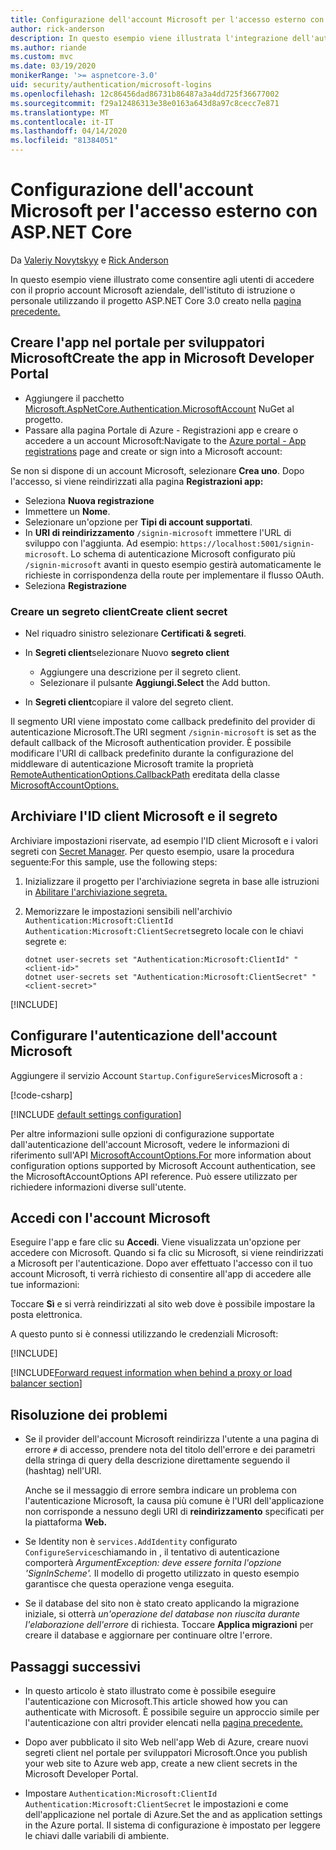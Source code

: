 ```yaml
---
title: Configurazione dell'account Microsoft per l'accesso esterno con ASP.NET Core
author: rick-anderson
description: In questo esempio viene illustrata l'integrazione dell'autenticazione utente dell'account Microsoft in un'app ASP.NET Core esistente.
ms.author: riande
ms.custom: mvc
ms.date: 03/19/2020
monikerRange: '>= aspnetcore-3.0'
uid: security/authentication/microsoft-logins
ms.openlocfilehash: 12c86456dad86731b86487a3a4dd725f36677002
ms.sourcegitcommit: f29a12486313e38e0163a643d8a97c8cecc7e871
ms.translationtype: MT
ms.contentlocale: it-IT
ms.lasthandoff: 04/14/2020
ms.locfileid: "81384051"
---
```

# <a name="microsoft-account-external-login-setup-with-aspnet-core"></a>Configurazione dell'account Microsoft per l'accesso esterno con ASP.NET Core

Da [Valeriy Novytskyy](https://github.com/01binary) e [Rick Anderson](https://twitter.com/RickAndMSFT)

In questo esempio viene illustrato come consentire agli utenti di accedere con il proprio account Microsoft aziendale, dell'istituto di istruzione o personale utilizzando il progetto ASP.NET Core 3.0 creato nella [pagina precedente.](xref:security/authentication/social/index)

## <a name="create-the-app-in-microsoft-developer-portal"></a>Creare l'app nel portale per sviluppatori MicrosoftCreate the app in Microsoft Developer Portal

* Aggiungere il pacchetto [Microsoft.AspNetCore.Authentication.MicrosoftAccount](https://www.nuget.org/packages/Microsoft.AspNetCore.Authentication.MicrosoftAccount/) NuGet al progetto.
* Passare alla pagina Portale di Azure - Registrazioni app e creare o accedere a un account Microsoft:Navigate to the [Azure portal - App registrations](https://go.microsoft.com/fwlink/?linkid=2083908) page and create or sign into a Microsoft account:

Se non si dispone di un account Microsoft, selezionare **Crea uno**. Dopo l'accesso, si viene reindirizzati alla pagina **Registrazioni app:**

* Seleziona **Nuova registrazione**
* Immettere un **Nome**.
* Selezionare un'opzione per **Tipi di account supportati**.  <!-- Accounts for any org work with MS domain accounts. Most folks probably want the last option, personal MS accounts. It took 24 hours after setting this up for the keys to work -->
* In **URI di reindirizzamento** `/signin-microsoft` immettere l'URL di sviluppo con l'aggiunta. Ad esempio: `https://localhost:5001/signin-microsoft`. Lo schema di autenticazione Microsoft configurato più `/signin-microsoft` avanti in questo esempio gestirà automaticamente le richieste in corrispondenza della route per implementare il flusso OAuth.
* Seleziona **Registrazione**

### <a name="create-client-secret"></a>Creare un segreto clientCreate client secret

* Nel riquadro sinistro selezionare **Certificati & segreti**.
* In **Segreti client**selezionare Nuovo **segreto client**

  * Aggiungere una descrizione per il segreto client.
  * Selezionare il pulsante **Aggiungi.Select** the Add button.

* In **Segreti client**copiare il valore del segreto client.

Il segmento URI viene impostato come callback predefinito del provider di autenticazione Microsoft.The URI segment `/signin-microsoft` is set as the default callback of the Microsoft authentication provider. È possibile modificare l'URI di callback predefinito durante la configurazione del middleware di autenticazione Microsoft tramite la proprietà [RemoteAuthenticationOptions.CallbackPath](/dotnet/api/microsoft.aspnetcore.authentication.remoteauthenticationoptions.callbackpath) ereditata della classe [MicrosoftAccountOptions.](/dotnet/api/microsoft.aspnetcore.authentication.microsoftaccount.microsoftaccountoptions)

## <a name="store-the-microsoft-client-id-and-secret"></a>Archiviare l'ID client Microsoft e il segreto

Archiviare impostazioni riservate, ad esempio l'ID client Microsoft e i valori segreti con [Secret Manager](xref:security/app-secrets). Per questo esempio, usare la procedura seguente:For this sample, use the following steps:

1. Inizializzare il progetto per l'archiviazione segreta in base alle istruzioni in [Abilitare l'archiviazione segreta.](xref:security/app-secrets#enable-secret-storage)
1. Memorizzare le impostazioni sensibili nell'archivio `Authentication:Microsoft:ClientId` `Authentication:Microsoft:ClientSecret`segreto locale con le chiavi segrete e:

    ```dotnetcli
    dotnet user-secrets set "Authentication:Microsoft:ClientId" "<client-id>"
    dotnet user-secrets set "Authentication:Microsoft:ClientSecret" "<client-secret>"
    ```

[!INCLUDE[](~/includes/environmentVarableColon.md)]

## <a name="configure-microsoft-account-authentication"></a>Configurare l'autenticazione dell'account Microsoft

Aggiungere il servizio Account `Startup.ConfigureServices`Microsoft a :

[!code-csharp[](~/security/authentication/social/social-code/3.x/StartupMS3x.cs?name=snippet&highlight=10-14)]

[!INCLUDE [default settings configuration](includes/default-settings.md)]

Per altre informazioni sulle opzioni di configurazione supportate dall'autenticazione dell'account Microsoft, vedere le informazioni di riferimento sull'API [MicrosoftAccountOptions.For](/dotnet/api/microsoft.aspnetcore.builder.microsoftaccountoptions) more information about configuration options supported by Microsoft Account authentication, see the MicrosoftAccountOptions API reference. Può essere utilizzato per richiedere informazioni diverse sull'utente.

## <a name="sign-in-with-microsoft-account"></a>Accedi con l'account Microsoft

Eseguire l'app e fare clic su **Accedi**. Viene visualizzata un'opzione per accedere con Microsoft. Quando si fa clic su Microsoft, si viene reindirizzati a Microsoft per l'autenticazione. Dopo aver effettuato l'accesso con il tuo account Microsoft, ti verrà richiesto di consentire all'app di accedere alle tue informazioni:

Toccare **Sì** e si verrà reindirizzati al sito web dove è possibile impostare la posta elettronica.

A questo punto si è connessi utilizzando le credenziali Microsoft:

[!INCLUDE[](includes/chain-auth-providers.md)]

[!INCLUDE[Forward request information when behind a proxy or load balancer section](includes/forwarded-headers-middleware.md)]

## <a name="troubleshooting"></a>Risoluzione dei problemi

* Se il provider dell'account Microsoft reindirizza l'utente a una pagina di errore `#` di accesso, prendere nota del titolo dell'errore e dei parametri della stringa di query della descrizione direttamente seguendo il (hashtag) nell'URI.

  Anche se il messaggio di errore sembra indicare un problema con l'autenticazione Microsoft, la causa più comune è l'URI dell'applicazione non corrisponde a nessuno degli URI di **reindirizzamento** specificati per la piattaforma **Web.**
* Se Identity non è `services.AddIdentity` configurato `ConfigureServices`chiamando in , il tentativo di autenticazione comporterà *ArgumentException: deve essere fornita l'opzione 'SignInScheme'.* Il modello di progetto utilizzato in questo esempio garantisce che questa operazione venga eseguita.
* Se il database del sito non è stato creato applicando la migrazione iniziale, si otterrà *un'operazione del database non riuscita durante l'elaborazione dell'errore* di richiesta. Toccare **Applica migrazioni** per creare il database e aggiornare per continuare oltre l'errore.

## <a name="next-steps"></a>Passaggi successivi

* In questo articolo è stato illustrato come è possibile eseguire l'autenticazione con Microsoft.This article showed how you can authenticate with Microsoft. È possibile seguire un approccio simile per l'autenticazione con altri provider elencati nella [pagina precedente.](xref:security/authentication/social/index)

* Dopo aver pubblicato il sito Web nell'app Web di Azure, creare nuovi segreti client nel portale per sviluppatori Microsoft.Once you publish your web site to Azure web app, create a new client secrets in the Microsoft Developer Portal.

* Impostare `Authentication:Microsoft:ClientId` `Authentication:Microsoft:ClientSecret` le impostazioni e come dell'applicazione nel portale di Azure.Set the and as application settings in the Azure portal. Il sistema di configurazione è impostato per leggere le chiavi dalle variabili di ambiente.
